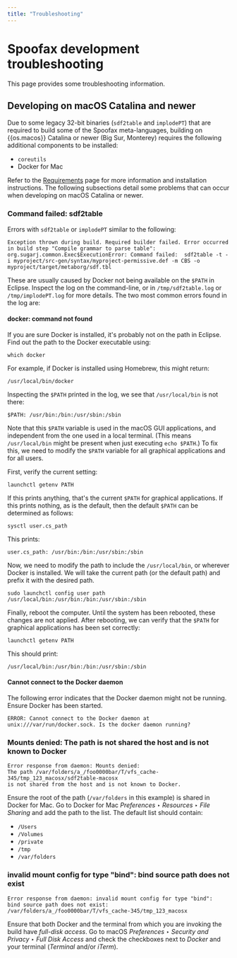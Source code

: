 ```yaml
---
title: "Troubleshooting"
---
```

# Spoofax development troubleshooting
This page provides some troubleshooting information.


## Developing on macOS Catalina and newer
Due to some legacy 32-bit binaries (`sdf2table` and `implodePT`) that are required to build some of the Spoofax meta-languages, building on {{os.macos}} Catalina or newer (Big Sur, Monterey) requires the following additional components to be installed:

- `coreutils`
- Docker for Mac

Refer to the [Requirements](requirements.md) page for more information and installation instructions. The following subsections detail some problems that can occur when developing on macOS Catalina or newer.


### Command failed: sdf2table
Errors with `sdf2table` or `implodePT` similar to the following:

```
Exception thrown during build. Required builder failed. Error occurred in build step "Compile grammar to parse table": org.sugarj.common.Exec$ExecutionError: Command failed:  sdf2table -t -i myproject/src-gen/syntax/myproject-permissive.def -m CBS -o myproject/target/metaborg/sdf.tbl
```

These are usually caused by Docker not being available on the `$PATH` in Eclipse.  Inspect the log on the command-line, or in `/tmp/sdf2table.log` or `/tmp/implodePT.log` for more details.  The two most common errors found in the log are:


#### docker: command not found
If you are sure Docker is installed, it's probably not on the path in Eclipse.  Find out the path to the Docker executable using:

```shell
which docker
```

For example, if Docker is installed using Homebrew, this might return:

```
/usr/local/bin/docker
```

Inspecting the `$PATH` printed in the log, we see that `/usr/local/bin` is not there:

```
$PATH: /usr/bin:/bin:/usr/sbin:/sbin
```

Note that this `$PATH` variable is used in the macOS GUI applications, and independent from the one used in a local terminal.  (This means `/usr/local/bin` might be present when just executing `echo $PATH`.)  To fix this, we need to modify the `$PATH` variable for all graphical applications and for all users.

First, verify the current setting:

```shell
launchctl getenv PATH
```

If this prints anything, that's the current `$PATH` for graphical applications. If this prints nothing, as is the default, then the default `$PATH` can be determined as follows:

```shell
sysctl user.cs_path
```

This prints:

```
user.cs_path: /usr/bin:/bin:/usr/sbin:/sbin
```

Now, we need to modify the path to include the `/usr/local/bin`, or wherever Docker is installed. We will take the current path (or the default path) and prefix it with the desired path.

```shell
sudo launchctl config user path /usr/local/bin:/usr/bin:/bin:/usr/sbin:/sbin
```

Finally, reboot the computer. Until the system has been rebooted, these changes are not applied. After rebooting, we can verify that the `$PATH` for graphical applications has been set correctly:

```shell
launchctl getenv PATH
```

This should print:

```
/usr/local/bin:/usr/bin:/bin:/usr/sbin:/sbin
```


#### Cannot connect to the Docker daemon
The following error indicates that the Docker daemon might not be running.  Ensure Docker has been started.

```
ERROR: Cannot connect to the Docker daemon at unix:///var/run/docker.sock. Is the docker daemon running?
```


### Mounts denied: The path is not shared the host and is not known to Docker
```
Error response from daemon: Mounts denied:
The path /var/folders/a_/foo0000bar/T/vfs_cache-345/tmp_123_macosx/sdf2table-macosx
is not shared from the host and is not known to Docker.
```

Ensure the root of the path (`/var/folders` in this example) is shared in Docker for Mac. Go to Docker for Mac _Preferences_ ‣ _Resources_ ‣ _File Sharing_ and add the path to the list. The default list should contain:

- `/Users`
- `/Volumes`
- `/private`
- `/tmp`
- `/var/folders`


### invalid mount config for type "bind": bind source path does not exist
```
Error response from daemon: invalid mount config for type "bind":
bind source path does not exist:
/var/folders/a_/foo0000bar/T/vfs_cache-345/tmp_123_macosx
```

Ensure that both Docker and the terminal from which you are invoking the build have _full-disk access_. Go to macOS _Preferences_ ‣ _Security and Privacy_ ‣ _Full Disk Access_ and check the checkboxes next to _Docker_ and your terminal (_Terminal_ and/or _iTerm_).

